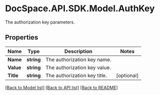 # DocSpace.API.SDK.Model.AuthKey
The authorization key parameters.

## Properties

Name | Type | Description | Notes
------------ | ------------- | ------------- | -------------
**Name** | **string** | The authorization key name. | 
**Value** | **string** | The authorization key value. | 
**Title** | **string** | The authorization key title. | [optional] 

[[Back to Model list]](../README.md#documentation-for-models) [[Back to API list]](../README.md#documentation-for-api-endpoints) [[Back to README]](../README.md)

